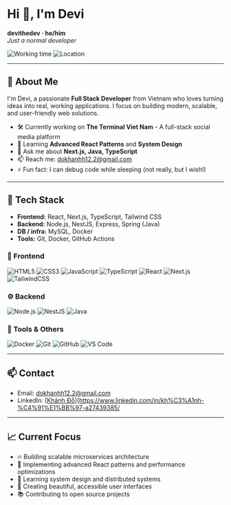 <!-- Header / Hero -->
<h1 align="left">Hi 👋, I'm Devi</h1>
<p align="left">
  <strong>devithedev · he/him</strong><br>
  <em>Just a normal developer</em>
</p>

<!-- Small badges row -->
<p>
  <img alt="Working time" src="https://img.shields.io/badge/Working%20time-Active-brightgreen" />
  <img alt="Location" src="https://img.shields.io/badge/Location-Viet%20Nam-blue" />
</p>

---

## 🚀 About Me
I'm Devi, a passionate **Full Stack Developer** from Vietnam who loves turning ideas into real, working applications.
I focus on building modern, scalable, and user-friendly web solutions.

- 🛠 Currently working on **The Terminal Viet Nam** - A full-stack social media platform  
- 🌱 Learning **Advanced React Patterns** and **System Design**  
- 💬 Ask me about **Next.js, Java, TypeScript**
- 📫 Reach me: <a href="mailto:dokhanhh12.2@gmail.com">dokhanhh12.2@gmail.com</a>  
- ⚡ Fun fact: I can debug code while sleeping (not really, but I wish!)

---

## 🧰 Tech Stack
- **Frontend:** React, Next.js, TypeScript, Tailwind CSS  
- **Backend:** Node.js, NestJS, Express, Spring (Java)  
- **DB / infra:** MySQL, Docker 
- **Tools:** Git, Docker, GitHub Actions

<!-- Tech icons (emoji or shields) -->

### 🎨 Frontend
<p>
  <img alt="HTML5" src="https://img.shields.io/badge/HTML5-E34F26?logo=html5&logoColor=white"/>
  <img alt="CSS3" src="https://img.shields.io/badge/CSS3-1572B6?logo=css3&logoColor=white"/>
  <img alt="JavaScript" src="https://img.shields.io/badge/JavaScript-F7DF1E?logo=javascript&logoColor=black"/>
  <img alt="TypeScript" src="https://img.shields.io/badge/TypeScript-3178C6?logo=typescript&logoColor=white"/>
  <img alt="React" src="https://img.shields.io/badge/React-20232A?logo=react&logoColor=61DAFB"/>
  <img alt="Next.js" src="https://img.shields.io/badge/Next.js-000000?logo=nextdotjs&logoColor=white"/>
  <img alt="TailwindCSS" src="https://img.shields.io/badge/TailwindCSS-38B2AC?logo=tailwindcss&logoColor=white"/>
</p>

### ⚙️ Backend
<p>
  <img alt="Node.js" src="https://img.shields.io/badge/Node.js-339933?logo=node.js&logoColor=white"/>
  <img alt="NestJS" src="https://img.shields.io/badge/NestJS-E0234E?logo=nestjs&logoColor=white"/>
  <img alt="Java" src="https://img.shields.io/badge/Java-007396?logo=java&logoColor=white"/>
</p>

### 🧰 Tools & Others
<p>
  <img alt="Docker" src="https://img.shields.io/badge/Docker-2496ED?logo=docker&logoColor=white"/>
  <img alt="Git" src="https://img.shields.io/badge/Git-F05032?logo=git&logoColor=white"/>
  <img alt="GitHub" src="https://img.shields.io/badge/GitHub-181717?logo=github&logoColor=white"/>
  <img alt="VS Code" src="https://img.shields.io/badge/VS%20Code-007ACC?logo=visualstudiocode&logoColor=white"/>
</p>


---

## 📫 Contact 
- Email: <a href="mailto:dokhanhh12.2@gmail.com">dokhanhh12.2@gmail.com</a>  
- LinkedIn: [[Khánh Đỗ](https://www.linkedin.com/in/your-profile)](https://www.linkedin.com/in/kh%C3%A1nh-%C4%91%E1%BB%97-a27439385/

---

## 📈 Current Focus
- 🔥 Building scalable microservices architecture
- 🎯 Implementing advanced React patterns and performance optimizations
- 🧠 Learning system design and distributed systems
- 🎨 Creating beautiful, accessible user interfaces
- 📚 Contributing to open source projects
